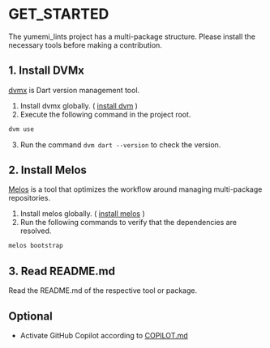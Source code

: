 # GET_STARTED
The yumemi_lints project has a multi-package structure.
Please install the necessary tools before making a contribution.

## 1. Install DVMx
[dvmx] is Dart version management tool.
1. Install dvmx globally. ( [install dvm] )
2. Execute the following command in the project root.
```bash
dvm use
```
3. Run the command `dvm dart --version` to check the version.


## 2. Install Melos
[Melos] is a tool that optimizes the workflow around managing multi-package repositories.

1. Install melos globally. ( [install melos] )
2. Run the following commands to verify that the dependencies are resolved.
```bash
melos bootstrap
```

## 3. Read README.md
Read the README.md of the respective tool or package.

## Optional
- Activate GitHub Copilot according to [COPILOT.md]

<!-- Links -->
[dvmx]: https://pub.dev/packages/dvmx
[install dvm]: https://pub.dev/packages/dvmx/install
[Melos]: https://pub.dev/packages/melos
[install melos]: https://pub.dev/packages/melos/install
[COPILOT.md]: https://github.com/yumemi-inc/flutter-yumemi-lints/blob/main/docs/COPILOT.md
